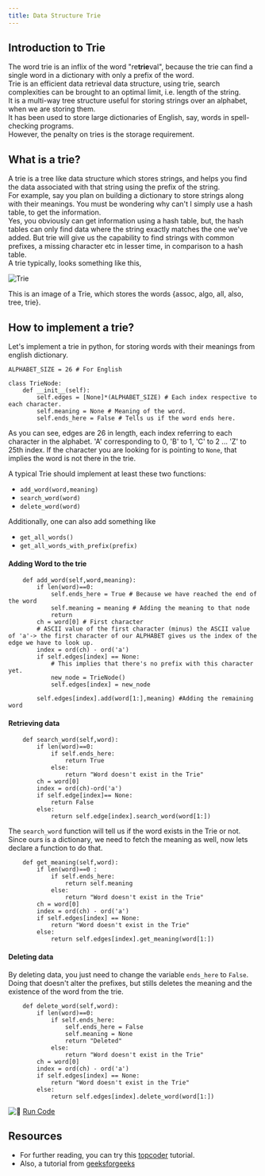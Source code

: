 ```yaml
---
title: Data Structure Trie
---
```

## Introduction to Trie

The word trie is an inflix of the word "re**trie**val", because the trie can find a single word in a dictionary with only a prefix of the word.  
Trie is an efficient data retrieval data structure, using trie, search complexities can be brought to an optimal limit, i.e. length of the string.  
It is a multi-way tree structure useful for storing strings over an alphabet, when we are storing them.  
It has been used to store large dictionaries of English, say, words in spell-checking programs.  
However, the penalty on tries is the storage requirement.

## What is a trie?

A trie is a tree like data structure which stores strings, and helps you find the data associated with that string using the prefix of the string.  
For example, say you plan on building a dictionary to store strings along with their meanings. You must be wondering why can't I simply use a hash table, to get the information.  
Yes, you obviously can get information using a hash table, but, the <a>hash tables</a> can only find data where the string exactly matches the one we've added. But trie will give us the capability to find strings with common prefixes, a missing character etc in lesser time, in comparison to a hash table.  
A trie typically, looks something like this,

![Trie](//discourse-user-assets.s3.amazonaws.com/original/2X/c/c43e222a6f9152512d73f97b8117db5c074bbc8e.png)

This is an image of a Trie, which stores the words {assoc, algo, all, also, tree, trie}.

## How to implement a trie?

Let's implement a trie in python, for storing words with their meanings from english dictionary.

    ALPHABET_SIZE = 26 # For English

    class TrieNode:
    	def __init__(self):
    		self.edges = [None]*(ALPHABET_SIZE) # Each index respective to each character.
    		self.meaning = None # Meaning of the word.
    		self.ends_here = False # Tells us if the word ends here.

As you can see, edges are 26 in length, each index referring to each character in the alphabet. 'A' corresponding to 0, 'B' to 1, 'C' to 2 ... 'Z' to 25th index. If the character you are looking for is pointing to `None`, that implies the word is not there in the trie.

A typical Trie should implement at least these two functions:

*   `add_word(word,meaning)`
*   `search_word(word)`
*   `delete_word(word)`

Additionally, one can also add something like

*   `get_all_words()`
*   `get_all_words_with_prefix(prefix)`

#### Adding Word to the trie

    	def add_word(self,word,meaning):
    		if len(word)==0:
    			self.ends_here = True # Because we have reached the end of the word
    			self.meaning = meaning # Adding the meaning to that node
    			return
    		ch = word[0] # First character
    		# ASCII value of the first character (minus) the ASCII value of 'a'-> the first character of our ALPHABET gives us the index of the edge we have to look up.
    		index = ord(ch) - ord('a')
    		if self.edges[index] == None:
    			# This implies that there's no prefix with this character yet.
    			new_node = TrieNode()
    			self.edges[index] = new_node

    		self.edges[index].add(word[1:],meaning) #Adding the remaining word

#### Retrieving data

    	def search_word(self,word):
    		if len(word)==0:
    			if self.ends_here:
    				return True
    			else:
    				return "Word doesn't exist in the Trie"
    		ch = word[0]
    		index = ord(ch)-ord('a')
    		if self.edge[index]== None:
    			return False
    		else:
    			return self.edge[index].search_word(word[1:])

The `search_word` function will tell us if the word exists in the Trie or not. Since ours is a dictionary, we need to fetch the meaning as well, now lets declare a function to do that.

    	def get_meaning(self,word):
    		if len(word)==0 :
    			if self.ends_here:
    				return self.meaning
    			else:
    				return "Word doesn't exist in the Trie"
    		ch = word[0]
    		index = ord(ch) - ord('a')
    		if self.edges[index] == None:
    			return "Word doesn't exist in the Trie"
    		else:
    			return self.edges[index].get_meaning(word[1:])

#### Deleting data

By deleting data, you just need to change the variable `ends_here` to `False`. Doing that doesn't alter the prefixes, but stills deletes the meaning and the existence of the word from the trie.

    	def delete_word(self,word):
    		if len(word)==0:
    			if self.ends_here:
    				self.ends_here = False
    				self.meaning = None
    				return "Deleted"
    			else:
    				return "Word doesn't exist in the Trie"
    		ch = word[0]
    		index = ord(ch) - ord('a')
    		if self.edges[index] == None:
    			return "Word doesn't exist in the Trie"
    		else:
    			return self.edges[index].delete_word(word[1:])

![:rocket:](//forum.freecodecamp.com/images/emoji/emoji_one/rocket.png?v=2 ":rocket:") [Run Code](https://repl.it/CWbr)

## Resources

*   For further reading, you can try this [topcoder](https://www.topcoder.com/community/data-science/data-science-tutorials/using-tries/) tutorial.
*   Also, a tutorial from [geeksforgeeks](http://www.geeksforgeeks.org/trie-insert-and-search/)
